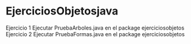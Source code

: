 EjerciciosObjetosjava
=====================
Ejercicio 1 Ejecutar PruebaArboles.java en el package ejerciciosobjetos
Ejercicio 2 Ejecutar PruebaFormas.java en el package ejerciciosobjetos
